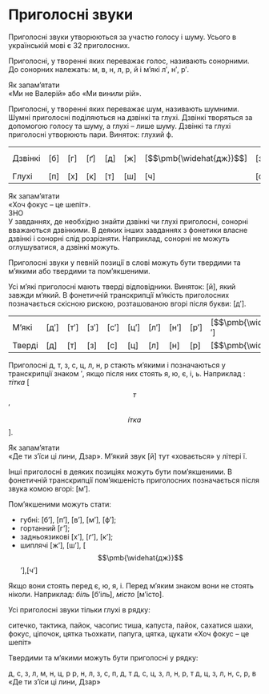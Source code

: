 # Приголосні звуки

Приголоснi звуки утворюються за участю голосу i шуму. Усього в українськiй мовi є 32 приголосних.

Приголоснi, у твореннi яких переважає голос, називають сонорними. До сонорних належать: <span class="p1">м, в, н, л, р, й</span> i м’якi <span class="p1">л′, н′, р′</span>.

<div class="alg-wrap">
<span class="alg">Як запам’ятати</span> 
<div class="alg-text">
«Ми не Валерiй» або «Ми винили рiй».
</div>
</div>

Приголоснi, у твореннi яких переважає шум, називають шумними. Шумнi приголоснi подiляються на дзвiнкi та глухi. Дзвiнкi творяться за допомогою голосу та шуму, а глухi – лише шуму. Дзвiнкi та глухi приголоснi утворюють пари. Виняток: глухий <span class="p1">ф</span>.

<div class="centered-table-wrapper">
<table class="centered-table">
<tr>
<td>Дзвiнкi</td>
<td>[<span class="p1">б</span>]</td>
<td>[<span class="p1">г</span>]</td>
<td>[<span class="p1">ґ</span>]</td>
<td>[<span class="p1">д</span>]</td>
<td>[<span class="p1">ж</span>]</td>
<td>[<span class="p1">$$\pmb{\widehat{дж}}$$</span>]</td>
<td>[<span class="p1">з</span>]</td>
<td>[<span class="p1">$$\pmb{\widehat{дз}}$$</span>]</td>
<td>[<span class="p1">д′</span>]</td>
<td>[<span class="p1">з</span>]</td>
<td>[<span class="p1">$$\pmb{\widehat{дз}}$$′</span>]</td>
<td></td>
</tr>
<tr>
<td>Глухi</td>
<td>[<span class="p1">п</span>]</td>
<td>[<span class="p1">х</span>]</td>
<td>[<span class="p1">к</span>]</td>
<td>[<span class="p1">т</span>]</td>
<td>[<span class="p1">ш</span>]</td>
<td>[<span class="p1">ч</span>]</td>
<td>[<span class="p1">с</span>]</td>
<td>[<span class="p1">ц</span>]</td>
<td>[<span class="p1">т′</span>]</td>
<td>[<span class="p1">с′</span>]</td>
<td>[<span class="p1">ц′</span>]</td>
<td>[<span class="p1">ф</span>]</td>
</tr>
</table>
</div>

<div class="alg-wrap">
<span class="alg">Як запам’ятати</span> 
<div class="alg-text">
«Хоч фокус – це шепiт».
</div>
</div>

<div class="alg-wrap">
<span class="alg">ЗНО</span> 
<div class="alg-text">
У завданнях, де необхiдно знайти дзвiнкi чи глухi приголоснi, сонорнi вважаються дзвiнкими. В деяких iнших завданнях з фонетики власне дзвiнкi i сонорнi слiд розрiзняти. Наприклад, сонорнi не можуть оглушуватися, а дзвiнкi можуть.
</div>
</div>

Приголоснi звуки у певнiй позицiї в словi можуть бути твердими та м’якими або твердими та пом’якшеними.

Усi м’якi приголоснi мають твердi вiдповiдники. Виняток: [<span class="p1">й</span>], який завжди м’який. В фонетичнiй транскрипцiї м’якiсть приголосних позначається скiсною рискою, розташованою вгорi пiсля букви: [<span class="p1">д′</span>].

<div class="centered-table-wrapper">
<table class="centered-table">
<tr>
<td>М’якi</td>
<td>[<span class="p1">д′</span>]</td>
<td>[<span class="p1">т′</span>]</td>
<td>[<span class="p1">з′</span>]</td>
<td>[<span class="p1">с′</span>]</td>
<td>[<span class="p1">ц′</span>]</td>
<td>[<span class="p1">л′</span>]</td>
<td>[<span class="p1">н′</span>]</td>
<td>[<span class="p1">р′</span>]</td>
<td>[<span class="p1">$$\pmb{\widehat{дз}}$$′</span>]</td>
<td>[<span class="p1">й</span>]</td>
</tr>
<tr>
<td>Твердi</td>
<td>[<span class="p1">д</span>]</td>
<td>[<span class="p1">т</span>]</td>
<td>[<span class="p1">з</span>]</td>
<td>[<span class="p1">с</span>]</td>
<td>[<span class="p1">ц</span>]</td>
<td>[<span class="p1">л</span>]</td>
<td>[<span class="p1">н</span>]</td>
<td>[<span class="p1">р</span>]</td>
<td>[<span class="p1">$$\pmb{\widehat{дз}}$$</span>]</td>
<td></td>
</tr>
</table>
</div>

Приголоснi <span class="p1">д, т, з, с, ц, л, н, р</span> стають м’якими i позначаються у транскрипцiї знаком ′, якщо пiсля них стоять <span class="p1">я, ю, є, i, ь</span>. Наприклад : *тiтка* [$$т$$′$$\acute{і}тка$$].

<div class="alg-wrap">
<span class="alg">Як запам’ятати</span> 
<div class="alg-text">
«Де ти з’їси цi лини, Дзар». М’який звук [<span class="p1">й</span>] тут «ховається» у лiтерi <span class="p1">ї</span>.
</div>
</div>

Iншi приголоснi в деяких позицiях можуть бути пом’якшеними. В фонетичнiй транскрипцiї пом’якшенiсть приголосних позначається пiсля звука комою вгорi: [<span class="p1">м’</span>].

Пом’якшеними можуть стати:
 * губнi: [<span class="p1">б’</span>], [<span class="p1">п’</span>], [<span class="p1">в’</span>], [<span class="p1">м’</span>], [<span class="p1">ф’</span>];
 * гортанний [<span class="p1">г’</span>];
 * задньоязиковi [<span class="p1">х’</span>], [<span class="p1">ґ’</span>], [<span class="p1">к’</span>];
 * шиплячi [<span class="p1">ж’</span>], [<span class="p1">ш’</span>], [<span class="p1">$$\pmb{\widehat{дж}}$$</span>’],[<span class="p1">ч</span>’]

Якщо вони стоять перед <span class="p1">є, ю, я, i</span>. Перед м’яким знаком вони не стоять нiколи. Наприклад: *бiль* [б’iль], *мiсто* [м’iсто]. 


<quiz correctLabel="correct" incorrectLabel="incorrect" checkLabel="check">
    <question text="">
        <p>Усі приголосні звуки тільки глухі в рядку:</p>
        <answer>ситечко, тактика, пайок, часопис</answer>
        <answer>тиша, капуста, пайок, сахатися</answer>
        <answer correct>шахи, фокус, ціпочок, цятка</answer>
        <answer>тьохкати, папуга, цятка, цукати</answer>
        <explanation>
        «Хоч фокус – це шепіт»
        </explanation>
    </question>
    <question text="">
        <p>Твердими та м’якими можуть бути приголосні у рядку:</p>
        <answer>д, с, з, л, м, н, ц, р</answer>
        <answer>р, н, л, з, с, п, д, т</answer>
        <answer correct>д, с, ц, з, л, н, р, т</answer>
        <answer>д, ц, з, л, н, с, р, в</answer>
        <explanation>
        «Де ти з’їси ці лини, Дзар»
        </explanation>
    </question>
</quiz>


